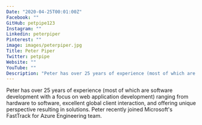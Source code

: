 ```yaml
---
Date: "2020-04-25T00:01:00Z"
Facebook: ""
GitHub: petpipe123
Instagram: ""
Linkedin: peterpiper
Pinterest: ""
image: images/peterpiper.jpg
Title: Peter Piper
Twitter: petpipe
Website: ""
YouTube: ""
Description: "Peter has over 25 years of experience (most of which are software development with a focus on web application development) ranging from hardware to software, excellent global client interaction, and offering unique perspective resulting in solutions. Peter recently joined Microsoft's FastTrack for Azure Engineering team."
---
```

Peter has over 25 years of experience (most of which are software development with a focus on web application development) ranging from hardware to software, excellent global client interaction, and offering unique perspective resulting in solutions. Peter recently joined Microsoft's FastTrack for Azure Engineering team.